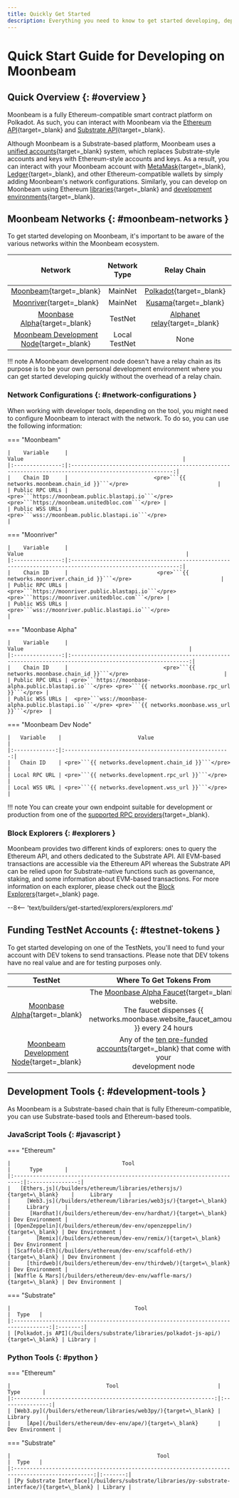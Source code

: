 ```yaml
---
title: Quickly Get Started
description: Everything you need to know to get started developing, deploying, and interacting with smart contracts on Moonbeam.
---
```


# Quick Start Guide for Developing on Moonbeam

## Quick Overview {: #overview }

Moonbeam is a fully Ethereum-compatible smart contract platform on Polkadot. As such, you can interact with Moonbeam via the [Ethereum API](/builders/ethereum/){target=\_blank} and [Substrate API](/builders/substrate/){target=\_blank}.

Although Moonbeam is a Substrate-based platform, Moonbeam uses a [unified accounts](/learn/core-concepts/unified-accounts/){target=\_blank} system, which replaces Substrate-style accounts and keys with Ethereum-style accounts and keys. As a result, you can interact with your Moonbeam account with [MetaMask](/tokens/connect/metamask/){target=\_blank}, [Ledger](/tokens/connect/ledger/){target=\_blank}, and other Ethereum-compatible wallets by simply adding Moonbeam's network configurations. Similarly, you can develop on Moonbeam using Ethereum [libraries](/builders/ethereum/libraries/){target=\_blank} and [development environments](/builders/ethereum/dev-env/){target=\_blank}.

## Moonbeam Networks {: #moonbeam-networks }

To get started developing on Moonbeam, it's important to be aware of the various networks within the Moonbeam ecosystem.

|                                          Network                                          | Network Type  |                                   Relay Chain                                    | Native Asset Symbol | Native Asset Decimals |
|:-----------------------------------------------------------------------------------------:|:-------------:|:--------------------------------------------------------------------------------:|:-------------------:|:---------------------:|
|           [Moonbeam](/builders/get-started/networks/moonbeam/){target=\_blank}            |    MainNet    |                 [Polkadot](https://polkadot.com){target=\_blank}                 |        GLMR         |          18           |
|          [Moonriver](/builders/get-started/networks/moonriver/){target=\_blank}           |    MainNet    |                 [Kusama](https://kusama.network){target=\_blank}                 |        MOVR         |          18           |
|        [Moonbase Alpha](/builders/get-started/networks/moonbase/){target=\_blank}         |    TestNet    | [Alphanet relay](/learn/platform/networks/moonbase/#relay-chain){target=\_blank} |         DEV         |          18           |
| [Moonbeam Development Node](/builders/get-started/networks/moonbeam-dev/){target=\_blank} | Local TestNet |                                       None                                       |         DEV         |          18           |

!!! note
    A Moonbeam development node doesn't have a relay chain as its purpose is to be your own personal development environment where you can get started developing quickly without the overhead of a relay chain.

### Network Configurations {: #network-configurations }

When working with developer tools, depending on the tool, you might need to configure Moonbeam to interact with the network. To do so, you can use the following information:

=== "Moonbeam"

    |    Variable     |                                                 Value                                                  |
    |:---------------:|:------------------------------------------------------------------------------------------------------:|
    |    Chain ID     |                           <pre>```{{ networks.moonbeam.chain_id }}```</pre>                            |
    | Public RPC URLs | <pre>```https://moonbeam.public.blastapi.io```</pre>  <pre>```https://moonbeam.unitedbloc.com```</pre> |
    | Public WSS URLs |                           <pre>```wss://moonbeam.public.blastapi.io```</pre>                           |

=== "Moonriver"

    |    Variable     |                                                  Value                                                   |
    |:---------------:|:--------------------------------------------------------------------------------------------------------:|
    |    Chain ID     |                            <pre>```{{ networks.moonriver.chain_id }}```</pre>                            |
    | Public RPC URLs | <pre>```https://moonriver.public.blastapi.io```</pre>  <pre>```https://moonriver.unitedbloc.com```</pre> |
    | Public WSS URLs |                           <pre>```wss://moonriver.public.blastapi.io```</pre>                            |

=== "Moonbase Alpha"

    |    Variable     |                                                    Value                                                    |
    |:---------------:|:-----------------------------------------------------------------------------------------------------------:|
    |    Chain ID     |                              <pre>```{{ networks.moonbase.chain_id }}```</pre>                              |
    | Public RPC URLs | <pre>```https://moonbase-alpha.public.blastapi.io```</pre> <pre>```{{ networks.moonbase.rpc_url }}```</pre> |
    | Public WSS URLs |  <pre>```wss://moonbase-alpha.public.blastapi.io```</pre> <pre>```{{ networks.moonbase.wss_url }}```</pre>  |

=== "Moonbeam Dev Node"

    |   Variable    |                        Value                         |
    |:-------------:|:----------------------------------------------------:|
    |   Chain ID    | <pre>```{{ networks.development.chain_id }}```</pre> |
    | Local RPC URL | <pre>```{{ networks.development.rpc_url }}```</pre>  |
    | Local WSS URL | <pre>```{{ networks.development.wss_url }}```</pre>  |

!!! note
    You can create your own endpoint suitable for development or production from one of the [supported RPC providers](/builders/get-started/endpoints/#endpoint-providers){target=\_blank}.

### Block Explorers {: #explorers }

Moonbeam provides two different kinds of explorers: ones to query the Ethereum API, and others dedicated to the Substrate API. All EVM-based transactions are accessible via the Ethereum API whereas the Substrate API can be relied upon for Substrate-native functions such as governance, staking, and some information about EVM-based transactions. For more information on each explorer, please check out the [Block Explorers](/builders/get-started/explorers/){target=\_blank} page.

--8<-- 'text/builders/get-started/explorers/explorers.md'

## Funding TestNet Accounts {: #testnet-tokens }

To get started developing on one of the TestNets, you'll need to fund your account with DEV tokens to send transactions. Please note that DEV tokens have no real value and are for testing purposes only.

|                                          TestNet                                          |                                                                           Where To Get Tokens From                                                                           |
|:-----------------------------------------------------------------------------------------:|:----------------------------------------------------------------------------------------------------------------------------------------------------------------------------:|
|        [Moonbase Alpha](/builders/get-started/networks/moonbase/){target=\_blank}         | The [Moonbase Alpha Faucet](https://faucet.moonbeam.network){target=\_blank} website. <br> The faucet dispenses {{ networks.moonbase.website_faucet_amount }} every 24 hours |
| [Moonbeam Development Node](/builders/get-started/networks/moonbeam-dev/){target=\_blank} | Any of the [ten pre-funded accounts](/builders/get-started/networks/moonbeam-dev/#pre-funded-development-accounts){target=\_blank} that come with your <br> development node |

## Development Tools {: #development-tools }

As Moonbeam is a Substrate-based chain that is fully Ethereum-compatible, you can use Substrate-based tools and Ethereum-based tools.

### JavaScript Tools {: #javascript }

=== "Ethereum"

    |                                   Tool                                   |      Type       |
    |:------------------------------------------------------------------------:|:---------------:|
    |   [Ethers.js](/builders/ethereum/libraries/ethersjs/){target=\_blank}    |     Library     |
    |     [Web3.js](/builders/ethereum/libraries/web3js/){target=\_blank}      |     Library     |
    |      [Hardhat](/builders/ethereum/dev-env/hardhat/){target=\_blank}      | Dev Environment |
    | [OpenZeppelin](/builders/ethereum/dev-env/openzeppelin/){target=\_blank} | Dev Environment |
    |        [Remix](/builders/ethereum/dev-env/remix/){target=\_blank}        | Dev Environment |
    | [Scaffold-Eth](/builders/ethereum/dev-env/scaffold-eth/){target=\_blank} | Dev Environment |
    |     [thirdweb](/builders/ethereum/dev-env/thirdweb/){target=\_blank}     | Dev Environment |
    | [Waffle & Mars](/builders/ethereum/dev-env/waffle-mars/){target=\_blank} | Dev Environment |

=== "Substrate"

    |                                       Tool                                        |  Type   |
    |:---------------------------------------------------------------------------------:|:-------:|
    | [Polkadot.js API](/builders/substrate/libraries/polkadot-js-api/){target=\_blank} | Library |

### Python Tools {: #python }

=== "Ethereum"

    |                              Tool                               |      Type       |
    |:---------------------------------------------------------------:|:---------------:|
    | [Web3.py](/builders/ethereum/libraries/web3py/){target=\_blank} |     Library     |
    |     [Ape](/builders/ethereum/dev-env/ape/){target=\_blank}      | Dev Environment |

=== "Substrate"

    |                                              Tool                                               |  Type   |
    |:-----------------------------------------------------------------------------------------------:|:-------:|
    | [Py Substrate Interface](/builders/substrate/libraries/py-substrate-interface/){target=\_blank} | Library |
